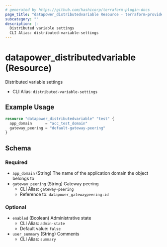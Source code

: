```yaml
---
# generated by https://github.com/hashicorp/terraform-plugin-docs
page_title: "datapower_distributedvariable Resource - terraform-provider-datapower"
subcategory: ""
description: |-
  Distributed variable settings
  CLI Alias: distributed-variable-settings
---
```


# datapower_distributedvariable (Resource)

Distributed variable settings
  - CLI Alias: `distributed-variable-settings`

## Example Usage

```terraform
resource "datapower_distributedvariable" "test" {
  app_domain      = "acc_test_domain"
  gateway_peering = "default-gateway-peering"
}
```

<!-- schema generated by tfplugindocs -->
## Schema

### Required

- `app_domain` (String) The name of the application domain the object belongs to
- `gateway_peering` (String) Gateway peering
  - CLI Alias: `gateway-peering`
  - Reference to: `datapower_gatewaypeering:id`

### Optional

- `enabled` (Boolean) Administrative state
  - CLI Alias: `admin-state`
  - Default value: `false`
- `user_summary` (String) Comments
  - CLI Alias: `summary`
